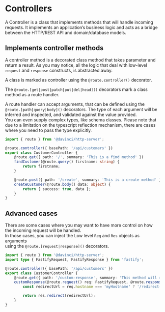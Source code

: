 # Controllers

A Controller is a class that implements methods that will handle incoming requests.
It implements an application’s business logic and acts as a bridge between the HTTP/REST API and domain/database models.

## Implements controller methods

A controller method is a decorated class method that takes parameter and return a result.
As you may notice, all the logic that deal with low-level `request` and `response` constructs, is abstracted away.

A class is marked as controller using the `@route.controller()` decorator.

The `@route.[get|post|patch|put|del|head]()` decorators mark a class method as a route handler.

A route handler can accept arguments, that can be defined using the `@route.[path|query|body]()` decorators.
The type of each argument will be inferred and inspected, and validated against the value provided.  
You can even supply complex types, like schema classes.
Please note that due to a limitation on the typescript reflection mechanism, there are cases
where you need to pass the type explicitly.

```ts
import { route } from '@davinci/http-server';

@route.controller({ basePath: '/api/customers' })
export class CustomerController {
	@route.get({ path: '/', summary: 'This is a find method' })
	findCustomer(@route.query() firstname: string) {
		return firstname;
	}

	@route.post({ path: '/create', summary: 'This is a create method' })
	createCustomer(@route.body() data: object) {
		return { success: true, data };
	}
}
```

## Advanced cases 

There are some cases where you may want to have more control on how the incoming request
will be handled.  
In those cases, you can inject the Low level `Req` and `Res` objects as arguments   
using the `@route.[request|response]()`
decorators.

```ts
import { route } from '@davinci/http-server';
import type { FastifyRequest, FastifyResponse } from 'fastify';

@route.controller({ basePath: '/api/customers' })
export class CustomerController {
	@route.get({ path: '/custom-response', summary: 'This method will redirect' })
	customResponse(@route.request() req: FastifyRequest, @route.response() res: FastifyResponse) {
		const redirectUrl = req.hostname === 'myHostname' ? '/redirect-url-1' : '/redirect-url-2';

		return res.redirect(redirectUrl);
	}
}
```

